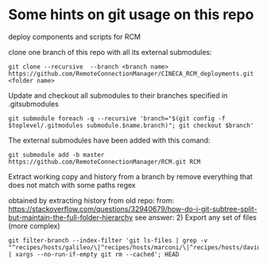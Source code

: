 # Some hints on git usage on this repo
deploy components and scripts for RCM

clone one branch of this repo with all its external submodules:

    git clone --recursive  --branch <branch name> https://github.com/RemoteConnectionManager/CINECA_RCM_deployments.git <folder name>

Update and checkout all submodules to their branches specified in .gitsubmodules

    git submodule foreach -q --recursive 'branch="$(git config -f $toplevel/.gitmodules submodule.$name.branch)"; git checkout $branch'

The external submodules have been added with this comand:
    
    git submodule add -b master https://github.com/RemoteConnectionManager/RCM.git RCM

Extract working copy and history from a branch by remove everything that does not match with some paths regex

obtained by extracting history from old repo:
from: https://stackoverflow.com/questions/32940679/how-do-i-git-subtree-split-but-maintain-the-full-folder-hierarchy
see answer: 2) Export any set of files (more complex)


    git filter-branch --index-filter 'git ls-files | grep -v "^recipes/hosts/galileo/\|^recipes/hosts/marconi/\|^recipes/hosts/davide/"  | xargs --no-run-if-empty git rm --cached'; HEAD


    

